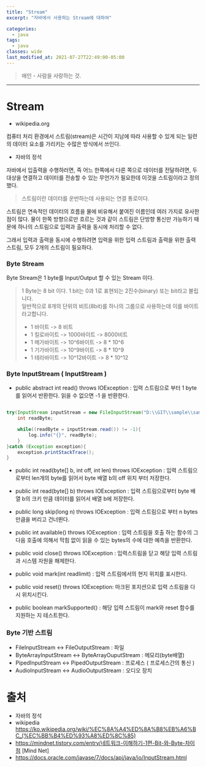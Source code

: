 ```yaml
---
title: "Stream"
excerpt: "자바에서 사용하는 Stream에 대하여"

categories:
  - java
tags:
  - java
classes: wide
last_modified_at: 2021-07-27T22:49:00-05:00
---
```


> 애인 - 사람을 사랑하는 것. 

***

# Stream 

- wikipedia.org 

컴퓨터 처리 환경에서 스트림(stream)은 시간이 지남에 따라 사용할 수 있게 되는 일련의 데이터 요소를 가리키는 수많은 방식에서 쓰인다.  

- 자바의 정석 

 자바에서 입출력을 수행하러면, 즉 어느 한쪽에서 다른 쪽으로 데이터를 전달하려면, 두 대상을 연결하고 데이터를 전송할 수 있는 무언가가 필요한데 이것을 스트림이라고 정의했다. 


> 스트림이란 데이터를 운반하는데 사용되는 연결 통로이다. 

스트림은 연속적인 데이터의 흐름을 물에 비유해서 붙여진 이름인데 여러 가지로 유사한 점이 많다. 물이 한쪽 방향으로만 흐르는 것과 같이 스트림은 단방향 통신만 가능하기 때문에 하나의 스트림으로 입력과 출력을 동시에 처리할 수 없다.   

 그래서 입력과 출력을 동시에 수행하려면 입력을 위한 입력 스트림과 출력을 위한 출력 스트림, 모두 2개의 스트림이 필요하다.  


### Byte Stream 

Byte Stream은 1 byte를 Input/Output 할 수 있는 Stream 이다. 

> 1 Byte는 8 bit 이다. 1 bit는 0과 1로 표현되는 2진수(binary) 또는 bit라고 불립니다.    
> 일반적으로 8개의 단위의 비트(8bit)를 하나의 그룹으로 사용하는데 이를 바이트라고합니다. 
> - 1 바이트 -> 8 비트 
> - 1 킬로바이트 -> 1000바이트 -> 8000비트 
> - 1 메가바이트 -> 10^6바이트 -> 8 * 10^6
> - 1 기가바이트 -> 10^9바이트 -> 8 * 10^9
> - 1 테라바이트 -> 10^12바이트 -> 8 * 10^12

### Byte InputStream ( InputStream )

- public abstract int read() throws IOException : 입력 스트림으로 부터 1 byte를 읽어서 반환한다. 읽을 수 없으면 -1 을 반환한다. 

```java

try(InputStream inputStream = new FileInputStream("D:\\GIT\\sample\\sample\\java\\samplecode\\sample_data.txt");){
    int readByte;

    while((readByte = inputStream.read()) != -1){
        log.info("{}", readByte);
    }
}catch (Exception exception){
    exception.printStackTrace();
}

```

- public int read(byte[] b, int off, int len) throws IOException : 입력 스트림으로부터 len개의 byte를 읽어서 byte 배열 b의 off 위치 부터 저장한다. 

- public int read(byte[] b) throws IOException : 입력 스트림으로부터 byte 배열 b의 크키 만큼 데이터를 읽어서 배열 b에 저장한다. 

- public long skip(long n) throws IOException : 입력 스트림으로 부터 n bytes 만큼을 버리고 건너뛴다. 

- public int available() throws IOException : 입력 스트림을 호출 하는 함수의 그 다음 호출에 의해서 막힘 없이 읽을 수 있는 bytes의 수에 대한 예측을 반환한다. 

- public void close() throws IOException : 입력스트림을 닫고 해당 입력 스트림과 시스템 자원을 해제한다. 

- public void mark(int readlimit) : 입력 스트림에서의 현지 위치를 표시한다. 

- public void reset() throws IOException: 마크된 포지션으로 입력 스트림을 다시 위치시킨다. 

- public boolean markSupported() : 해당 입력 스트림이 mark와 reset 함수를 지원하는 지 테스트한다. 

### Byte 기반 스트림 

- FileInputStream <-> FileOutputStream  : 파일
- ByteArrayInputStream <-> ByteArrayOuputStream : 메모리(byte배열)
- PipedInputStream <-> PipedOutputStream : 프로세스 ( 프로세스간의 통신 )
- AudioInputStream <-> AudioOutputStream : 오디오 장치 

# 출처

- 자바의 정석 
- wikipedia <https://ko.wikipedia.org/wiki/%EC%8A%A4%ED%8A%B8%EB%A6%BC_(%EC%BB%B4%ED%93%A8%ED%8C%85)>
- <https://mindnet.tistory.com/entry/네트워크-이해하기-1편-Bit-와-Byte-차이점> [Mind Net]
- <https://docs.oracle.com/javase/7/docs/api/java/io/InputStream.html>




